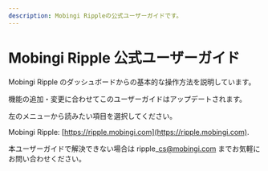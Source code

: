 ```yaml
---
description: Mobingi Rippleの公式ユーザーガイドです。
---
```


# Mobingi Ripple 公式ユーザーガイド

Mobingi Ripple のダッシュボードからの基本的な操作方法を説明しています。

機能の追加・変更に合わせてこのユーザーガイドはアップデートされます。

左のメニューから読みたい項目を選択してください。

Mobingi Ripple:  [https://ripple.mobingi.com](https://ripple.mobingi.com).



本ユーザーガイドで解決できない場合は ripple\_cs@mobingi.com までお気軽にお問い合わせください。



